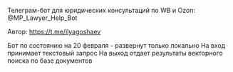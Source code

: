 Телеграм-бот для юридических консультаций по WB и Ozon: @MP_Lawyer_Help_Bot

Автор: https://t.me/ilyagoshaev


Бот по состоянию на 20 февраля - развернут только локально
На вход принимает текстовый запрос
На выход отдает результаты векторного поиска по базе документов
